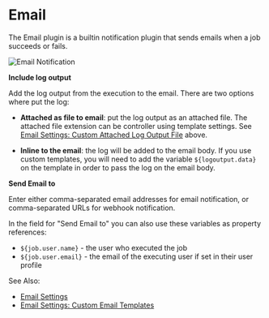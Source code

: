 # Email

The Email plugin is a builtin notification plugin that sends emails when a job succeeds or fails.

![Email Notification](/assets/img/email-notification.png)

**Include log output**

Add the log output from the execution to the email. There are two options where put the log:

- **Attached as file to email**: put the log output as an attached file.
  The attached file extension can be controller using template settings.
  See [Email Settings: Custom Attached Log Output File](/administration/configuration/email-settings.md#custom-attached-log-output-file) above.

- **Inline to the email**: the log will be added to the email body.
  If you use custom templates, you will need to add the variable `${logoutput.data}` on the template in order to pass the log on the email body.

**Send Email to**

Enter either comma-separated email addresses for email notification, or comma-separated URLs for webhook notification.

In the field for "Send Email to" you can also use these variables as property references:

- `${job.user.name}` - the user who executed the job
- `${job.user.email}` - the email of the executing user if set in their user profile

See Also:

- [Email Settings](/administration/configuration/email-settings)
- [Email Settings: Custom Email Templates](/administration/configuration/email-settings.md#custom-email-templates)

